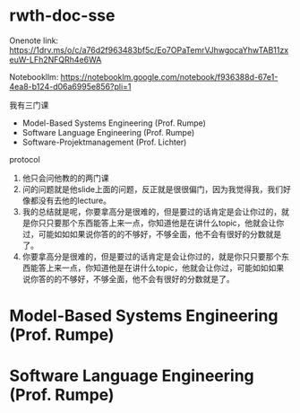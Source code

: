# rwth-doc-sse

Onenote link: 
https://1drv.ms/o/c/a76d2f963483bf5c/Eo7OPaTemrVJhwgocaYhwTAB11zxeuW-LFh2NFQRh4e6WA

Notebookllm:
https://notebooklm.google.com/notebook/f936388d-67e1-4ea8-b124-d06a6995e856?pli=1


我有三门课  
- Model-Based Systems Engineering (Prof. Rumpe)
- Software Language Engineering (Prof. Rumpe)
- Software-Projektmanagement (Prof. Lichter)

protocol
1. 他只会问他教的的两门课
2. 问的问题就是他slide上面的问题，反正就是很很偏门，因为我觉得我，我们好像都没有去他的lecture。
3. 我的总结就是呢，你要拿高分是很难的，但是要过的话肯定是会让你过的，就是你只只要那个东西能答上来一点，你知道他是在讲什么topic，他就会让你过，可能如如如果说你答的的不够好，不够全面，他不会有很好的分数就是了。
4. 你要拿高分是很难的，但是要过的话肯定是会让你过的，就是你只只要那个东西能答上来一点，你知道他是在讲什么topic，他就会让你过，可能如如如果说你答的的不够好，不够全面，他不会有很好的分数就是了。


# Model-Based Systems Engineering (Prof. Rumpe)



# Software Language Engineering (Prof. Rumpe)
